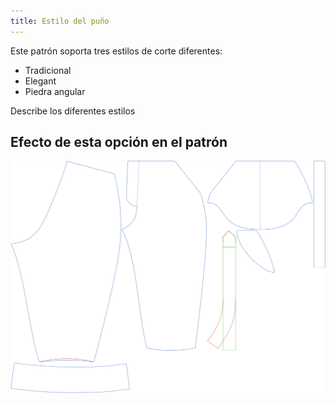 ```yaml
---
title: Estilo del puño
---
```


Este patrón soporta tres estilos de corte diferentes:

 - Tradicional
 - Elegant
 - Piedra angular

<Fixme>Describe los diferentes estilos</Fixme>



## Efecto de esta opción en el patrón
![Esta imagen muestra el efecto de esta opción superponiendo varias variantes que tienen un valor diferente para esta opción](cornelius_cuffstyle_sample.svg "Efecto de esta opción en el patrón")